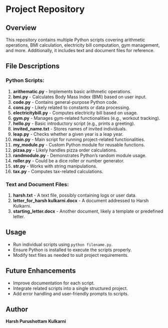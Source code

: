 # Project Repository

## Overview
This repository contains multiple Python scripts covering arithmetic operations, BMI calculation, electricity bill computation, gym management, and more. Additionally, it includes text and document files for reference.

## File Descriptions

### Python Scripts:
1. **arithematic.py** - Implements basic arithmetic operations.
2. **bmi.py** - Calculates Body Mass Index (BMI) based on user input.
3. **code.py** - Contains general-purpose Python code.
4. **cons.py** - Likely related to constants or data processing.
5. **electricitybill.py** - Computes electricity bill based on usage.
6. **gym.py** - Manages gym-related functionalities (e.g., workout tracking).
7. **hello.py** - Basic introductory script (e.g., prints a greeting).
8. **invited_name.txt** - Stores names of invited individuals.
9. **leap.py** - Checks whether a given year is a leap year.
10. **main.py** - Main script for running project-related functionalities.
11. **my_module.py** - Custom Python module for reusable functions.
12. **pizaa.py** - Likely handles pizza order calculations.
13. **randmodule.py** - Demonstrates Python’s random module usage.
14. **roller.py** - Could be a dice roller or number generator.
15. **str.py** - Works with string manipulations.
16. **tax.py** - Computes tax-related calculations.

### Text and Document Files:
1. **harsh.txt** - A text file, possibly containing logs or user data.
2. **letter_for_harsh kulkarni.docx** - A document addressed to Harsh Kulkarni.
3. **starting_letter.docx** - Another document, likely a template or predefined letter.

## Usage
- Run individual scripts using `python filename.py`.
- Ensure Python is installed to execute the scripts properly.
- Modify text files as needed to suit project requirements.

## Future Enhancements
- Improve documentation for each script.
- Integrate related scripts into a single structured project.
- Add error handling and user-friendly prompts to scripts.

## Author
**Harsh Purushottam Kulkarni**

